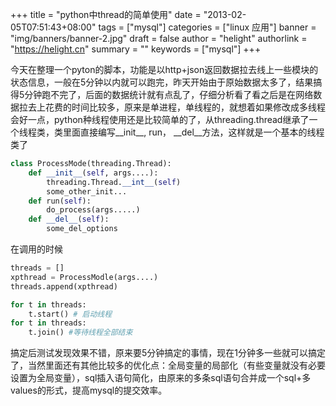 +++
title = "python中thread的简单使用"
date = "2013-02-05T07:51:43+08:00"
tags = ["mysql"]
categories = ["linux 应用"]
banner = "img/banners/banner-2.jpg"
draft = false
author = "helight"
authorlink = "https://helight.cn"
summary = ""
keywords = ["mysql"]
+++

今天在整理一个pyton的脚本，功能是以http+json返回数据拉去线上一些模块的状态信息，一般在5分钟以内就可以跑完，昨天开始由于原始数据太多了，结果搞得5分钟跑不完了，后面的数据统计就有点乱了，仔细分析看了看之后是在网络数据拉去上花费的时间比较多，原来是单进程，单线程的，就想着如果修改成多线程会好一点，python种线程使用还是比较简单的了，从threading.thread继承了一个线程类，类里面直接编写__init__, run， __del__方法，这样就是一个基本的线程类了
<!--more-->
```python
class ProcessMode(threading.Thread):
    def __init__(self, args....):
        threading.Thread.__int__(self)
        some_other_init...
    def run(self):
        do_process(args.....)
    def __del__(self):
        some_del_options
```
在调用的时候
```python
threads = []
xpthread = ProcessModle(args....)
threads.append(xpthread)

for t in threads:
    t.start() # 启动线程
for t in threads:
    t.join() #等待线程全部结束
```
搞定后测试发现效果不错，原来要5分钟搞定的事情，现在1分钟多一些就可以搞定了，当然里面还有其他比较多的优化点：全局变量的局部化（有些变量就没有必要设置为全局变量），sql插入语句简化，由原来的多条sql语句合并成一个sql+多values的形式，提高mysql的提交效率。

